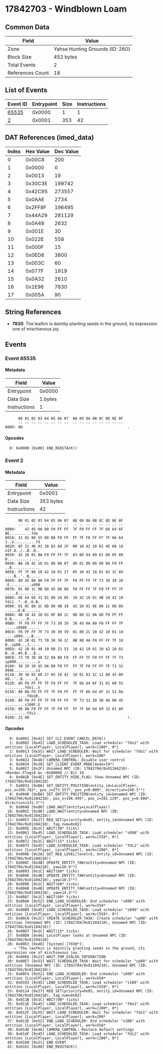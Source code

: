 # 17842703 - Windblown Loam

## Common Data

| Field            | Value                           |
|------------------|---------------------------------|
| Zone             | Yahse Hunting Grounds (ID: 260) |
| Block Size       | 452 bytes                       |
| Total Events     | 2                               |
| References Count | 18                              |

## List of Events

| Event ID              | Entrypoint   |   Size |   Instructions |
|-----------------------|--------------|--------|----------------|
| [65535](#event-65535) | 0x0000       |      1 |              1 |
| [2](#event-2)         | 0x0001       |    353 |             42 |

## DAT References (imed_data)

|   Index | Hex Value   |   Dec Value |
|---------|-------------|-------------|
|       0 | 0x00C8      |         200 |
|       1 | 0x0000      |           0 |
|       2 | 0x0013      |          19 |
|       3 | 0x30C3E     |      199742 |
|       4 | 0x42C95     |      273557 |
|       5 | 0x0AAE      |        2734 |
|       6 | 0x2FF8F     |      196495 |
|       7 | 0x44A29     |      281129 |
|       8 | 0x0A48      |        2632 |
|       9 | 0x001E      |          30 |
|      10 | 0x022E      |         558 |
|      11 | 0x000F      |          15 |
|      12 | 0x0ED8      |        3800 |
|      13 | 0x003C      |          60 |
|      14 | 0x077F      |        1919 |
|      15 | 0x0A32      |        2610 |
|      16 | 0x1E96      |        7830 |
|      17 | 0x005A      |          90 |

## String References

- **7830**: The leafkin is daintily planting seeds in the ground, its expression one of mischievous joy.

## Events

### Event 65535

#### Metadata

| Field        | Value   |
|--------------|---------|
| Entrypoint   | 0x0000  |
| Data Size    | 1 bytes |
| Instructions | 1       |

```
      00 01 02 03 04 05 06 07  08 09 0A 0B 0C 0D 0E 0F
      -- -- -- -- -- -- -- --  -- -- -- -- -- -- -- --
0000: 00                                                .               
```

#### Opcodes

```
  0: 0x0000 [0x00] END_REQSTACK()
```

### Event 2

#### Metadata

| Field        | Value     |
|--------------|-----------|
| Entrypoint   | 0x0001    |
| Data Size    | 353 bytes |
| Instructions | 42        |

```
      00 01 02 03 04 05 06 07  08 09 0A 0B 0C 0D 0E 0F
      -- -- -- -- -- -- -- --  -- -- -- -- -- -- -- --
0000:    42 45 00 80 F0 FF FF  7F F0 FF FF 7F 66 64 6F   BE..........fdo
0010: 31 01 80 55 00 80 F0 FF  FF 7F F0 FF FF 7F 66 64  1..U..........fd
0020: 6F 31 46 01 38 02 80 2F  00 10 42 10 01 4E 00 10  o1F.8../..B..N..
0030: 42 10 01 BA F0 FF FF 7F  03 80 04 80 01 80 05 80  B...............
0040: BA 10 42 10 01 06 80 07  80 01 80 08 80 80 F0 FF  ..B.............
0050: FF 7F 80 10 42 10 01 27  05 10 42 10 01 02 1C 09  ....B..'..B.....
0060: 80 45 0A 80 F0 FF FF 7F  F0 FF FF 7F 73 30 39 38  .E..........s098
0070: 01 80 1C 0B 80 45 00 80  F0 FF FF 7F F0 FF FF 7F  .....E..........
0080: 66 64 69 31 01 80 2A 05  10 42 10 01 4B 10 42 10  fdi1..*..B..K.B.
0090: 01 0C 80 1C 0D 80 4B 10  42 10 01 0E 80 1C 0D 80  ......K.B.......
00A0: 4B 10 42 10 01 0F 80 1C  0D 80 52 0A 80 F0 FF FF  K.B.......R.....
00B0: 7F F0 FF FF 7F 73 30 39  38 45 0A 80 F0 FF FF 7F  .....s098E......
00C0: F0 FF FF 7F 73 30 39 39  01 80 2C 10 42 10 01 10  ....s099..,.B...
00D0: 42 10 01 73 70 30 30 1C  0B 80 4A F0 FF FF 7F 10  B..sp00...J.....
00E0: 42 10 01 48 10 80 23 53  10 42 10 01 10 42 10 01  B..H..#S.B...B..
00F0: 73 70 30 30 52 0A 80 F0  FF FF 7F F0 FF FF 7F 73  sp00R..........s
0100: 30 39 39 45 0A 80 F0 FF  FF 7F F0 FF FF 7F 73 31  099E..........s1
0110: 30 30 01 80 27 05 10 42  10 01 03 1C 11 80 45 00  00..'..B......E.
0120: 80 F0 FF FF 7F F0 FF FF  7F 66 64 6F 31 01 80 55  .........fdo1..U
0130: 00 80 F0 FF FF 7F F0 FF  FF 7F 66 64 6F 31 52 0A  ..........fdo1R.
0140: 80 F0 FF FF 7F F0 FF FF  7F 73 31 30 30 46 00 45  .........s100F.E
0150: 00 80 F0 FF FF 7F F0 FF  FF 7F 66 64 69 32 01 80  ..........fdi2..
0160: 21 00                                             !.              
```

#### Opcodes

```
  0: 0x0001 [0x42] SET_CLI_EVENT_CANCEL_DATA()
  1: 0x0002 [0x45] LOAD_SCHEDULED_TASK: Load scheduler "fdo1" with entities [LocalPlayer, LocalPlayer], work=[200*, 0*]
  2: 0x0013 [0x55] WAIT_LOAD_SCHEDULER: Wait for scheduler "fdo1" with entities [LocalPlayer, LocalPlayer], work=200*
  3: 0x0022 [0x46] CAMERA_CONTROL: Disable user control
  4: 0x0024 [0x38] SET_CLIENT_EVENT_MODE(mode=19*)
  5: 0x0027 [0x2F] Unnamed NPC (ID: 17842704/0x01104210)->Render.Flags0 &= ~0x80000 // Bit 19
  6: 0x002D [0x4E] SET_ENTITY_HIDE_FLAG: Show Unnamed NPC (ID: 17842704/0x01104210)
  7: 0x0033 [0xBA] SET_ENTITY_POSITION(entity_id=LocalPlayer, pos_x=199.742*, pos_z=273.557*, pos_y=0.000*, direction=240.3°*)
  8: 0x0040 [0xBA] SET_ENTITY_POSITION(entity_id=Unnamed NPC (ID: 17842704/0x01104210), pos_x=196.495*, pos_z=281.129*, pos_y=0.000*, direction=231.3°*)
  9: 0x004D [0x80] LOAD_WAIT(entity=LocalPlayer)
 10: 0x0052 [0x80] LOAD_WAIT(entity=Unnamed NPC (ID: 17842704/0x01104210))
 11: 0x0057 [0x27] REQ_SET(priority=0x05, entity_id=Unnamed NPC (ID: 17842704/0x01104210), tag_num=0x02)
 12: 0x005E [0x1C] WAIT(30* ticks)
 13: 0x0061 [0x45] LOAD_SCHEDULED_TASK: Load scheduler "s098" with entities [LocalPlayer, LocalPlayer], work=[558*, 0*]
 14: 0x0072 [0x1C] WAIT(15* ticks)
 15: 0x0075 [0x45] LOAD_SCHEDULED_TASK: Load scheduler "fdi1" with entities [LocalPlayer, LocalPlayer], work=[200*, 0*]
 16: 0x0086 [0x2A] GET_REQ_LEVEL(level=5, entity_id=Unnamed NPC (ID: 17842704/0x01104210))
 17: 0x008C [0x4B] UPDATE_ENTITY_YAW(entity=Unnamed NPC (ID: 17842704/0x01104210), yaw=20.9°*)
 18: 0x0093 [0x1C] WAIT(60* ticks)
 19: 0x0096 [0x4B] UPDATE_ENTITY_YAW(entity=Unnamed NPC (ID: 17842704/0x01104210), yaw=10.5°*)
 20: 0x009D [0x1C] WAIT(60* ticks)
 21: 0x00A0 [0x4B] UPDATE_ENTITY_YAW(entity=Unnamed NPC (ID: 17842704/0x01104210), yaw=14.3°*)
 22: 0x00A7 [0x1C] WAIT(60* ticks)
 23: 0x00AA [0x52] END_LOAD_SCHEDULER: End scheduler "s098" with entities [LocalPlayer, LocalPlayer], work=558*
 24: 0x00B9 [0x45] LOAD_SCHEDULED_TASK: Load scheduler "s099" with entities [LocalPlayer, LocalPlayer], work=[558*, 0*]
 25: 0x00CA [0x2C] CREATE_SCHEDULER_TASK: Create scheduler "sp00" with entities [Unnamed NPC (ID: 17842704/0x01104210), Unnamed NPC (ID: 17842704/0x01104210)]
 26: 0x00D7 [0x1C] WAIT(15* ticks)
 27: 0x00DA [0x4A] LocalPlayer looks at Unnamed NPC (ID: 17842704/0x01104210)
 28: 0x00E3 [0x48] [System] [7830*]:
    → "The leafkin is daintily planting seeds in the ground, its expression one of mischievous joy."
 29: 0x00E6 [0x23] WAIT_FOR_DIALOG_INTERACTION
 30: 0x00E7 [0x53] WAIT_SCHEDULER_TASK: Wait for scheduler "sp00" with entities [Unnamed NPC (ID: 17842704/0x01104210), Unnamed NPC (ID: 17842704/0x01104210)]
 31: 0x00F4 [0x52] END_LOAD_SCHEDULER: End scheduler "s099" with entities [LocalPlayer, LocalPlayer], work=558*
 32: 0x0103 [0x45] LOAD_SCHEDULED_TASK: Load scheduler "s100" with entities [LocalPlayer, LocalPlayer], work=[558*, 0*]
 33: 0x0114 [0x27] REQ_SET(priority=0x05, entity_id=Unnamed NPC (ID: 17842704/0x01104210), tag_num=0x03)
 34: 0x011B [0x1C] WAIT(90* ticks)
 35: 0x011E [0x45] LOAD_SCHEDULED_TASK: Load scheduler "fdo1" with entities [LocalPlayer, LocalPlayer], work=[200*, 0*]
 36: 0x012F [0x55] WAIT_LOAD_SCHEDULER: Wait for scheduler "fdo1" with entities [LocalPlayer, LocalPlayer], work=200*
 37: 0x013E [0x52] END_LOAD_SCHEDULER: End scheduler "s100" with entities [LocalPlayer, LocalPlayer], work=558*
 38: 0x014D [0x46] CAMERA_CONTROL: Restore default settings
 39: 0x014F [0x45] LOAD_SCHEDULED_TASK: Load scheduler "fdi2" with entities [LocalPlayer, LocalPlayer], work=[200*, 0*]
 40: 0x0160 [0x21] END_EVENT
 41: 0x0161 [0x00] END_REQSTACK()
```
